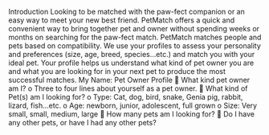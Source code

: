 Introduction
Looking  to  be  matched  with  the  paw-fect  companion  or  an  easy  way  to 
meet your new best friend. PetMatch offers a quick and convenient way to 
bring  together  pet  and  owner  without  spending  weeks  or  months  on 
searching  for  the  paw-fect  match.  PetMatch  matches  people  and  pets 
based on compatibility. We use your profiles to assess your personality and 
preferences (size, age, breed, species...etc.) and match you with your ideal 
pet. Your profile helps us understand what kind of pet owner you are and 
what you are looking for in your next pet to produce the most successful 
matches.
My Name: Pet Owner Profile
 What kind pet owner am I?
o Three to four lines about yourself as a pet owner.
 What kind of Pet(s) am I looking for?
o Type: Cat, dog, bird, snake, Genia pig, rabbit, lizard, 
fish...etc.
o Age: newborn, junior, adolescent, full grown
o Size: Very small, small, medium, large
 How many pets am I looking for?
 Do I have any other pets, or have I had any other pets?
